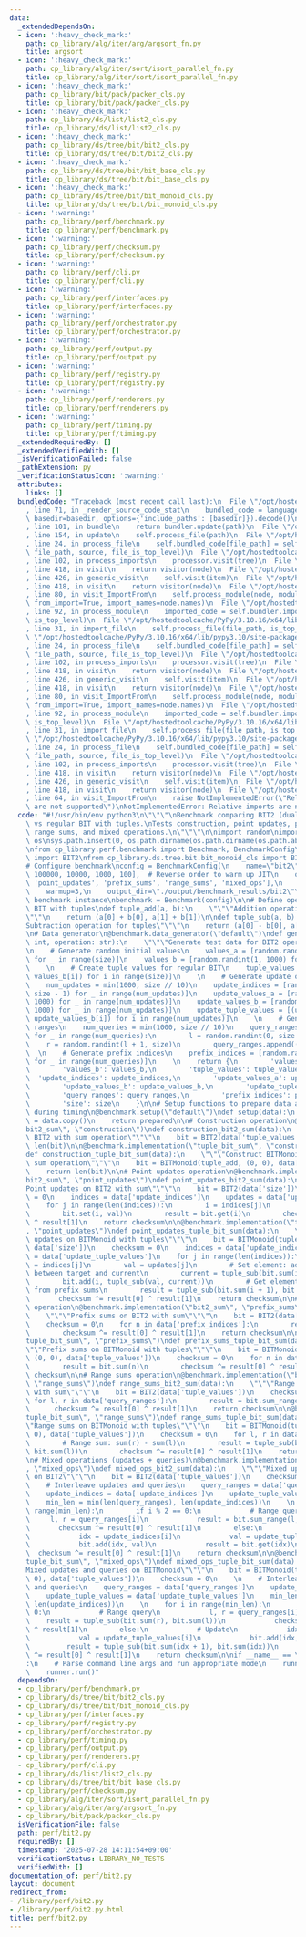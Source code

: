 ```yaml
---
data:
  _extendedDependsOn:
  - icon: ':heavy_check_mark:'
    path: cp_library/alg/iter/arg/argsort_fn.py
    title: argsort
  - icon: ':heavy_check_mark:'
    path: cp_library/alg/iter/sort/isort_parallel_fn.py
    title: cp_library/alg/iter/sort/isort_parallel_fn.py
  - icon: ':heavy_check_mark:'
    path: cp_library/bit/pack/packer_cls.py
    title: cp_library/bit/pack/packer_cls.py
  - icon: ':heavy_check_mark:'
    path: cp_library/ds/list/list2_cls.py
    title: cp_library/ds/list/list2_cls.py
  - icon: ':heavy_check_mark:'
    path: cp_library/ds/tree/bit/bit2_cls.py
    title: cp_library/ds/tree/bit/bit2_cls.py
  - icon: ':heavy_check_mark:'
    path: cp_library/ds/tree/bit/bit_base_cls.py
    title: cp_library/ds/tree/bit/bit_base_cls.py
  - icon: ':heavy_check_mark:'
    path: cp_library/ds/tree/bit/bit_monoid_cls.py
    title: cp_library/ds/tree/bit/bit_monoid_cls.py
  - icon: ':warning:'
    path: cp_library/perf/benchmark.py
    title: cp_library/perf/benchmark.py
  - icon: ':warning:'
    path: cp_library/perf/checksum.py
    title: cp_library/perf/checksum.py
  - icon: ':warning:'
    path: cp_library/perf/cli.py
    title: cp_library/perf/cli.py
  - icon: ':warning:'
    path: cp_library/perf/interfaces.py
    title: cp_library/perf/interfaces.py
  - icon: ':warning:'
    path: cp_library/perf/orchestrator.py
    title: cp_library/perf/orchestrator.py
  - icon: ':warning:'
    path: cp_library/perf/output.py
    title: cp_library/perf/output.py
  - icon: ':warning:'
    path: cp_library/perf/registry.py
    title: cp_library/perf/registry.py
  - icon: ':warning:'
    path: cp_library/perf/renderers.py
    title: cp_library/perf/renderers.py
  - icon: ':warning:'
    path: cp_library/perf/timing.py
    title: cp_library/perf/timing.py
  _extendedRequiredBy: []
  _extendedVerifiedWith: []
  _isVerificationFailed: false
  _pathExtension: py
  _verificationStatusIcon: ':warning:'
  attributes:
    links: []
  bundledCode: "Traceback (most recent call last):\n  File \"/opt/hostedtoolcache/PyPy/3.10.16/x64/lib/pypy3.10/site-packages/onlinejudge_verify/documentation/build.py\"\
    , line 71, in _render_source_code_stat\n    bundled_code = language.bundle(stat.path,\
    \ basedir=basedir, options={'include_paths': [basedir]}).decode()\n  File \"/opt/hostedtoolcache/PyPy/3.10.16/x64/lib/pypy3.10/site-packages/onlinejudge_verify/languages/python.py\"\
    , line 101, in bundle\n    return bundler.update(path)\n  File \"/opt/hostedtoolcache/PyPy/3.10.16/x64/lib/pypy3.10/site-packages/onlinejudge_verify/languages/python_bundle.py\"\
    , line 154, in update\n    self.process_file(path)\n  File \"/opt/hostedtoolcache/PyPy/3.10.16/x64/lib/pypy3.10/site-packages/onlinejudge_verify/languages/python_bundle.py\"\
    , line 24, in process_file\n    self.bundled_code[file_path] = self.process_imports(tree,\
    \ file_path, source, file_is_top_level)\n  File \"/opt/hostedtoolcache/PyPy/3.10.16/x64/lib/pypy3.10/site-packages/onlinejudge_verify/languages/python_bundle.py\"\
    , line 102, in process_imports\n    processor.visit(tree)\n  File \"/opt/hostedtoolcache/PyPy/3.10.16/x64/lib/pypy3.10/ast.py\"\
    , line 418, in visit\n    return visitor(node)\n  File \"/opt/hostedtoolcache/PyPy/3.10.16/x64/lib/pypy3.10/ast.py\"\
    , line 426, in generic_visit\n    self.visit(item)\n  File \"/opt/hostedtoolcache/PyPy/3.10.16/x64/lib/pypy3.10/ast.py\"\
    , line 418, in visit\n    return visitor(node)\n  File \"/opt/hostedtoolcache/PyPy/3.10.16/x64/lib/pypy3.10/site-packages/onlinejudge_verify/languages/python_bundle.py\"\
    , line 80, in visit_ImportFrom\n    self.process_module(node, module_path, file_is_top_level,\
    \ from_import=True, import_names=node.names)\n  File \"/opt/hostedtoolcache/PyPy/3.10.16/x64/lib/pypy3.10/site-packages/onlinejudge_verify/languages/python_bundle.py\"\
    , line 92, in process_module\n    imported_code = self.bundler.import_file(module_path,\
    \ is_top_level)\n  File \"/opt/hostedtoolcache/PyPy/3.10.16/x64/lib/pypy3.10/site-packages/onlinejudge_verify/languages/python_bundle.py\"\
    , line 31, in import_file\n    self.process_file(file_path, is_top_level)\n  File\
    \ \"/opt/hostedtoolcache/PyPy/3.10.16/x64/lib/pypy3.10/site-packages/onlinejudge_verify/languages/python_bundle.py\"\
    , line 24, in process_file\n    self.bundled_code[file_path] = self.process_imports(tree,\
    \ file_path, source, file_is_top_level)\n  File \"/opt/hostedtoolcache/PyPy/3.10.16/x64/lib/pypy3.10/site-packages/onlinejudge_verify/languages/python_bundle.py\"\
    , line 102, in process_imports\n    processor.visit(tree)\n  File \"/opt/hostedtoolcache/PyPy/3.10.16/x64/lib/pypy3.10/ast.py\"\
    , line 418, in visit\n    return visitor(node)\n  File \"/opt/hostedtoolcache/PyPy/3.10.16/x64/lib/pypy3.10/ast.py\"\
    , line 426, in generic_visit\n    self.visit(item)\n  File \"/opt/hostedtoolcache/PyPy/3.10.16/x64/lib/pypy3.10/ast.py\"\
    , line 418, in visit\n    return visitor(node)\n  File \"/opt/hostedtoolcache/PyPy/3.10.16/x64/lib/pypy3.10/site-packages/onlinejudge_verify/languages/python_bundle.py\"\
    , line 80, in visit_ImportFrom\n    self.process_module(node, module_path, file_is_top_level,\
    \ from_import=True, import_names=node.names)\n  File \"/opt/hostedtoolcache/PyPy/3.10.16/x64/lib/pypy3.10/site-packages/onlinejudge_verify/languages/python_bundle.py\"\
    , line 92, in process_module\n    imported_code = self.bundler.import_file(module_path,\
    \ is_top_level)\n  File \"/opt/hostedtoolcache/PyPy/3.10.16/x64/lib/pypy3.10/site-packages/onlinejudge_verify/languages/python_bundle.py\"\
    , line 31, in import_file\n    self.process_file(file_path, is_top_level)\n  File\
    \ \"/opt/hostedtoolcache/PyPy/3.10.16/x64/lib/pypy3.10/site-packages/onlinejudge_verify/languages/python_bundle.py\"\
    , line 24, in process_file\n    self.bundled_code[file_path] = self.process_imports(tree,\
    \ file_path, source, file_is_top_level)\n  File \"/opt/hostedtoolcache/PyPy/3.10.16/x64/lib/pypy3.10/site-packages/onlinejudge_verify/languages/python_bundle.py\"\
    , line 102, in process_imports\n    processor.visit(tree)\n  File \"/opt/hostedtoolcache/PyPy/3.10.16/x64/lib/pypy3.10/ast.py\"\
    , line 418, in visit\n    return visitor(node)\n  File \"/opt/hostedtoolcache/PyPy/3.10.16/x64/lib/pypy3.10/ast.py\"\
    , line 426, in generic_visit\n    self.visit(item)\n  File \"/opt/hostedtoolcache/PyPy/3.10.16/x64/lib/pypy3.10/ast.py\"\
    , line 418, in visit\n    return visitor(node)\n  File \"/opt/hostedtoolcache/PyPy/3.10.16/x64/lib/pypy3.10/site-packages/onlinejudge_verify/languages/python_bundle.py\"\
    , line 64, in visit_ImportFrom\n    raise NotImplementedError(\"Relative imports\
    \ are not supported\")\nNotImplementedError: Relative imports are not supported\n"
  code: "#!/usr/bin/env python3\n\"\"\"\nBenchmark comparing BIT2 (dual-channel BIT)\
    \ vs regular BIT with tuples.\nTests construction, point updates, prefix sums,\
    \ range sums, and mixed operations.\n\"\"\"\n\nimport random\nimport sys\nimport\
    \ os\nsys.path.insert(0, os.path.dirname(os.path.dirname(os.path.abspath(__file__))))\n\
    \nfrom cp_library.perf.benchmark import Benchmark, BenchmarkConfig\nfrom cp_library.ds.tree.bit.bit2_cls\
    \ import BIT2\nfrom cp_library.ds.tree.bit.bit_monoid_cls import BITMonoid\n\n\
    # Configure benchmark\nconfig = BenchmarkConfig(\n    name=\"bit2\",\n    sizes=[1000000,\
    \ 100000, 10000, 1000, 100],  # Reverse order to warm up JIT\n    operations=['construction',\
    \ 'point_updates', 'prefix_sums', 'range_sums', 'mixed_ops'],\n    iterations=10,\n\
    \    warmup=3,\n    output_dir=\"./output/benchmark_results/bit2\"\n)\n\n# Create\
    \ benchmark instance\nbenchmark = Benchmark(config)\n\n# Define operations for\
    \ BIT with tuples\ndef tuple_add(a, b):\n    \"\"\"Addition operation for tuples\"\
    \"\"\n    return (a[0] + b[0], a[1] + b[1])\n\ndef tuple_sub(a, b):\n    \"\"\"\
    Subtraction operation for tuples\"\"\"\n    return (a[0] - b[0], a[1] - b[1])\n\
    \n# Data generator\n@benchmark.data_generator(\"default\")\ndef generate_bit2_data(size:\
    \ int, operation: str):\n    \"\"\"Generate test data for BIT2 operations\"\"\"\
    \n    # Generate random initial values\n    values_a = [random.randint(1, 1000)\
    \ for _ in range(size)]\n    values_b = [random.randint(1, 1000) for _ in range(size)]\n\
    \    \n    # Create tuple values for regular BIT\n    tuple_values = [(values_a[i],\
    \ values_b[i]) for i in range(size)]\n    \n    # Generate update operations\n\
    \    num_updates = min(1000, size // 10)\n    update_indices = [random.randint(0,\
    \ size - 1) for _ in range(num_updates)]\n    update_values_a = [random.randint(1,\
    \ 1000) for _ in range(num_updates)]\n    update_values_b = [random.randint(1,\
    \ 1000) for _ in range(num_updates)]\n    update_tuple_values = [(update_values_a[i],\
    \ update_values_b[i]) for i in range(num_updates)]\n    \n    # Generate query\
    \ ranges\n    num_queries = min(1000, size // 10)\n    query_ranges = []\n   \
    \ for _ in range(num_queries):\n        l = random.randint(0, size - 1)\n    \
    \    r = random.randint(l + 1, size)\n        query_ranges.append((l, r))\n  \
    \  \n    # Generate prefix indices\n    prefix_indices = [random.randint(1, size)\
    \ for _ in range(num_queries)]\n    \n    return {\n        'values_a': values_a,\n\
    \        'values_b': values_b,\n        'tuple_values': tuple_values,\n      \
    \  'update_indices': update_indices,\n        'update_values_a': update_values_a,\n\
    \        'update_values_b': update_values_b,\n        'update_tuple_values': update_tuple_values,\n\
    \        'query_ranges': query_ranges,\n        'prefix_indices': prefix_indices,\n\
    \        'size': size\n    }\n\n# Setup functions to prepare data and reduce overhead\
    \ during timing\n@benchmark.setup(\"default\")\ndef setup(data):\n    prepared\
    \ = data.copy()\n    return prepared\n\n# Construction operation\n@benchmark.implementation(\"\
    bit2_sum\", \"construction\")\ndef construction_bit2_sum(data):\n    \"\"\"Construct\
    \ BIT2 with sum operation\"\"\"\n    bit = BIT2(data['tuple_values'])\n    return\
    \ len(bit)\n\n@benchmark.implementation(\"tuple_bit_sum\", \"construction\")\n\
    def construction_tuple_bit_sum(data):\n    \"\"\"Construct BITMonoid with tuple\
    \ sum operation\"\"\"\n    bit = BITMonoid(tuple_add, (0, 0), data['tuple_values'])\n\
    \    return len(bit)\n\n# Point updates operation\n@benchmark.implementation(\"\
    bit2_sum\", \"point_updates\")\ndef point_updates_bit2_sum(data):\n    \"\"\"\
    Point updates on BIT2 with sum\"\"\"\n    bit = BIT2(data['size'])\n    checksum\
    \ = 0\n    indices = data['update_indices']\n    updates = data['update_tuple_values']\n\
    \    for j in range(len(indices)):\n        i = indices[j]\n        val = updates[j]\n\
    \        bit.set(i, val)\n        result = bit.get(i)\n        checksum ^= result[0]\
    \ ^ result[1]\n    return checksum\n\n@benchmark.implementation(\"tuple_bit_sum\"\
    , \"point_updates\")\ndef point_updates_tuple_bit_sum(data):\n    \"\"\"Point\
    \ updates on BITMonoid with tuples\"\"\"\n    bit = BITMonoid(tuple_add, (0, 0),\
    \ data['size'])\n    checksum = 0\n    indices = data['update_indices']\n    updates\
    \ = data['update_tuple_values']\n    for j in range(len(indices)):\n        i\
    \ = indices[j]\n        val = updates[j]\n        # Set element: add difference\
    \ between target and current\n        current = tuple_sub(bit.sum(i + 1), bit.sum(i))\n\
    \        bit.add(i, tuple_sub(val, current))\n        # Get element: reconstruct\
    \ from prefix sums\n        result = tuple_sub(bit.sum(i + 1), bit.sum(i))\n \
    \       checksum ^= result[0] ^ result[1]\n    return checksum\n\n# Prefix sums\
    \ operation\n@benchmark.implementation(\"bit2_sum\", \"prefix_sums\")\ndef prefix_sums_bit2_sum(data):\n\
    \    \"\"\"Prefix sums on BIT2 with sum\"\"\"\n    bit = BIT2(data['tuple_values'])\n\
    \    checksum = 0\n    for n in data['prefix_indices']:\n        result = bit.sum(n)\n\
    \        checksum ^= result[0] ^ result[1]\n    return checksum\n\n@benchmark.implementation(\"\
    tuple_bit_sum\", \"prefix_sums\")\ndef prefix_sums_tuple_bit_sum(data):\n    \"\
    \"\"Prefix sums on BITMonoid with tuples\"\"\"\n    bit = BITMonoid(tuple_add,\
    \ (0, 0), data['tuple_values'])\n    checksum = 0\n    for n in data['prefix_indices']:\n\
    \        result = bit.sum(n)\n        checksum ^= result[0] ^ result[1]\n    return\
    \ checksum\n\n# Range sums operation\n@benchmark.implementation(\"bit2_sum\",\
    \ \"range_sums\")\ndef range_sums_bit2_sum(data):\n    \"\"\"Range sums on BIT2\
    \ with sum\"\"\"\n    bit = BIT2(data['tuple_values'])\n    checksum = 0\n   \
    \ for l, r in data['query_ranges']:\n        result = bit.sum_range(l, r)\n  \
    \      checksum ^= result[0] ^ result[1]\n    return checksum\n\n@benchmark.implementation(\"\
    tuple_bit_sum\", \"range_sums\")\ndef range_sums_tuple_bit_sum(data):\n    \"\"\
    \"Range sums on BITMonoid with tuples\"\"\"\n    bit = BITMonoid(tuple_add, (0,\
    \ 0), data['tuple_values'])\n    checksum = 0\n    for l, r in data['query_ranges']:\n\
    \        # Range sum: sum(r) - sum(l)\n        result = tuple_sub(bit.sum(r),\
    \ bit.sum(l))\n        checksum ^= result[0] ^ result[1]\n    return checksum\n\
    \n# Mixed operations (updates + queries)\n@benchmark.implementation(\"bit2_sum\"\
    , \"mixed_ops\")\ndef mixed_ops_bit2_sum(data):\n    \"\"\"Mixed updates and queries\
    \ on BIT2\"\"\"\n    bit = BIT2(data['tuple_values'])\n    checksum = 0\n    \n\
    \    # Interleave updates and queries\n    query_ranges = data['query_ranges']\n\
    \    update_indices = data['update_indices']\n    update_tuple_values = data['update_tuple_values']\n\
    \    min_len = min(len(query_ranges), len(update_indices))\n    \n    for i in\
    \ range(min_len):\n        if i % 2 == 0:\n            # Range query\n       \
    \     l, r = query_ranges[i]\n            result = bit.sum_range(l, r)\n     \
    \       checksum ^= result[0] ^ result[1]\n        else:\n            # Update\n\
    \            idx = update_indices[i]\n            val = update_tuple_values[i]\n\
    \            bit.add(idx, val)\n            result = bit.get(idx)\n          \
    \  checksum ^= result[0] ^ result[1]\n    return checksum\n\n@benchmark.implementation(\"\
    tuple_bit_sum\", \"mixed_ops\")\ndef mixed_ops_tuple_bit_sum(data):\n    \"\"\"\
    Mixed updates and queries on BITMonoid\"\"\"\n    bit = BITMonoid(tuple_add, (0,\
    \ 0), data['tuple_values'])\n    checksum = 0\n    \n    # Interleave updates\
    \ and queries\n    query_ranges = data['query_ranges']\n    update_indices = data['update_indices']\n\
    \    update_tuple_values = data['update_tuple_values']\n    min_len = min(len(query_ranges),\
    \ len(update_indices))\n    \n    for i in range(min_len):\n        if i % 2 ==\
    \ 0:\n            # Range query\n            l, r = query_ranges[i]\n        \
    \    result = tuple_sub(bit.sum(r), bit.sum(l))\n            checksum ^= result[0]\
    \ ^ result[1]\n        else:\n            # Update\n            idx = update_indices[i]\n\
    \            val = update_tuple_values[i]\n            bit.add(idx, val)\n   \
    \         result = tuple_sub(bit.sum(idx + 1), bit.sum(idx))\n            checksum\
    \ ^= result[0] ^ result[1]\n    return checksum\n\nif __name__ == \"__main__\"\
    :\n    # Parse command line args and run appropriate mode\n    runner = benchmark.parse_args()\n\
    \    runner.run()"
  dependsOn:
  - cp_library/perf/benchmark.py
  - cp_library/ds/tree/bit/bit2_cls.py
  - cp_library/ds/tree/bit/bit_monoid_cls.py
  - cp_library/perf/interfaces.py
  - cp_library/perf/registry.py
  - cp_library/perf/orchestrator.py
  - cp_library/perf/timing.py
  - cp_library/perf/output.py
  - cp_library/perf/renderers.py
  - cp_library/perf/cli.py
  - cp_library/ds/list/list2_cls.py
  - cp_library/ds/tree/bit/bit_base_cls.py
  - cp_library/perf/checksum.py
  - cp_library/alg/iter/sort/isort_parallel_fn.py
  - cp_library/alg/iter/arg/argsort_fn.py
  - cp_library/bit/pack/packer_cls.py
  isVerificationFile: false
  path: perf/bit2.py
  requiredBy: []
  timestamp: '2025-07-28 14:11:54+09:00'
  verificationStatus: LIBRARY_NO_TESTS
  verifiedWith: []
documentation_of: perf/bit2.py
layout: document
redirect_from:
- /library/perf/bit2.py
- /library/perf/bit2.py.html
title: perf/bit2.py
---
```

